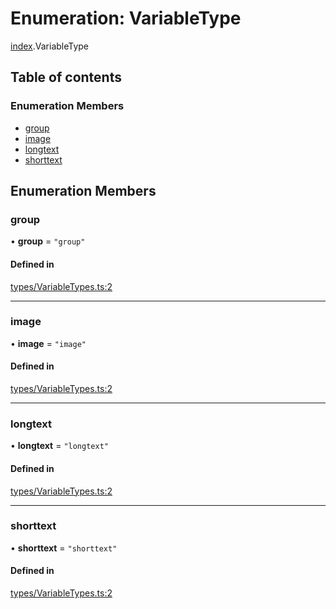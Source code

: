 # Enumeration: VariableType

[index](../modules/index.md).VariableType

## Table of contents

### Enumeration Members

- [group](index.VariableType.md#group)
- [image](index.VariableType.md#image)
- [longtext](index.VariableType.md#longtext)
- [shorttext](index.VariableType.md#shorttext)

## Enumeration Members

### group

• **group** = ``"group"``

#### Defined in

[types/VariableTypes.ts:2](https://github.com/chili-publish/editor-sdk/blob/6abb55e/types/VariableTypes.ts#L2)

___

### image

• **image** = ``"image"``

#### Defined in

[types/VariableTypes.ts:2](https://github.com/chili-publish/editor-sdk/blob/6abb55e/types/VariableTypes.ts#L2)

___

### longtext

• **longtext** = ``"longtext"``

#### Defined in

[types/VariableTypes.ts:2](https://github.com/chili-publish/editor-sdk/blob/6abb55e/types/VariableTypes.ts#L2)

___

### shorttext

• **shorttext** = ``"shorttext"``

#### Defined in

[types/VariableTypes.ts:2](https://github.com/chili-publish/editor-sdk/blob/6abb55e/types/VariableTypes.ts#L2)
